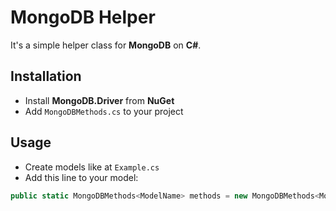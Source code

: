 # MongoDB Helper
It's a simple helper class for **MongoDB** on **C#**.

## Installation
- Install **MongoDB.Driver** from **NuGet**
- Add `MongoDBMethods.cs` to your project

## Usage
- Create models like at `Example.cs`
- Add this line to your model:
```cs
public static MongoDBMethods<ModelName> methods = new MongoDBMethods<ModelName>("Table name on MongoDB");
```